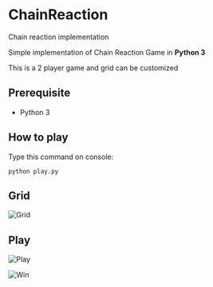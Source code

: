 # ChainReaction
Chain reaction implementation

Simple implementation of Chain Reaction Game in **Python 3**

This is a 2 player game and grid can be customized

## Prerequisite

 - Python 3

## How to play

Type this command on console:

    python play.py

## Grid

![Grid](https://i.imgur.com/A7taCRy.jpg)

## Play

![Play](https://i.imgur.com/6Z93puY.jpg)

![Win](https://i.imgur.com/utfjfqr.jpg)
